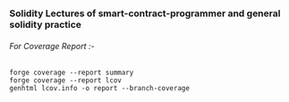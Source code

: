 ### Solidity Lectures of smart-contract-programmer and general solidity practice

###### For Coverage Report :-

```solidity
forge coverage --report summary
forge coverage --report lcov
genhtml lcov.info -o report --branch-coverage
```
